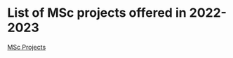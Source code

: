 # List of MSc projects offered in 2022-2023
[MSc Projects](https://github.com/PBarnaghi/MSc-BrianSciences/blob/main/MSc_Projects_2022.pdf)
